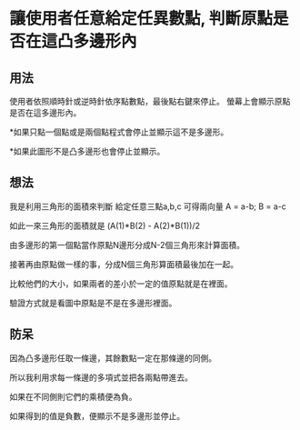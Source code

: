# 讓使用者任意給定任異數點, 判斷原點是否在這凸多邊形內

## 用法
使用者依照順時針或逆時針依序點數點，最後點右鍵來停止。
螢幕上會顯示原點是否在這多邊形內。

*如果只點一個點或是兩個點程式會停止並顯示這不是多邊形。

*如果此圖形不是凸多邊形也會停止並顯示。


## 想法
我是利用三角形的面積來判斷
給定任意三點a,b,c 可得兩向量
A = a-b; B = a-c

如此一來三角形的面積就是
(A(1)*B(2) - A(2)*B(1))/2

由多邊形的第一個點當作原點N邊形分成N-2個三角形來計算面積。

接著再由原點做一樣的事，分成N個三角形算面積最後加在一起。

比較他們的大小，如果兩者的差小於一定的值原點就是在裡面。

驗證方式就是看圖中原點是不是在多邊形裡面。

## 防呆
因為凸多邊形任取一條邊，其餘數點一定在那條邊的同側。

所以我利用求每一條邊的多項式並把各兩點帶進去。

如果在不同側則它們的乘積便為負。

如果得到的值是負數，便顯示不是多邊形並停止。


